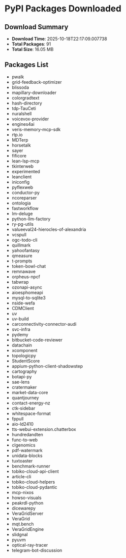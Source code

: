 # PyPI Packages Downloaded

## Download Summary
- **Download Time**: 2025-10-18T22:17:09.007738
- **Total Packages**: 91
- **Total Size**: 16.05 MB

## Packages List
- pwalk
- grid-feedback-optimizer
- blissoda
- mapillary-downloader
- colorgradtext
- hash-directory
- tdp-TauCeti
- nuralshell
- voicevox-provider
- engines4ai
- veris-memory-mcp-sdk
- rtp.io
- MDTerp
- horsetalk
- sayer
- fificore
- lean-lsp-mcp
- tkinterweb
- experimented
- leanclient
- iniconfig
- pyflexweb
- conductor-py
- ncoreparser
- ontologia
- fastworkflow
- lm-deluge
- python-llm-factory
- ry-pg-utils
- valueeval24-hierocles-of-alexandria
- vcspull
- ogc-todo-cli
- quillmark
- yahoofantasy
- qmeasure
- t-prompts
- token-bowl-chat
- remnawave
- orpheus-npcf
- tabwrap
- ozonapi-async
- aioesphomeapi
- mysql-to-sqlite3
- nside-wefa
- CDMClient
- uv
- uv-build
- carconnectivity-connector-audi
- svc-infra
- pydemy
- bitbucket-code-reviewer
- datachain
- xcomponent
- topologicpy
- StudentScore
- appium-python-client-shadowstep
- cartography
- botapi-py
- sae-lens
- cratermaker
- market-data-core
- quantjourney
- contact-energy-nz
- ctk-sidebar
- whitespace-format
- fppull
- aio-ld2410
- tts-webui-extension.chatterbox
- hundredandten
- func-to-web
- clgenomics
- pdf-watermark
- unidata-blocks
- tuxtoaster
- benchmark-runner
- tobiko-cloud-api-client
- article-cli
- tobiko-cloud-helpers
- tobiko-cloud-pydantic
- mcp-nixos
- howso-visuals
- peakrdl-python
- dicewarepy
- VeraGridServer
- VeraGrid
- mqt.bench
- VeraGridEngine
- slidgnal
- pyuvm
- optical-ray-tracer
- telegram-bot-discussion
